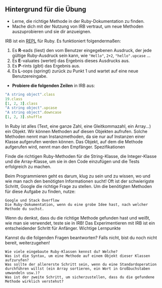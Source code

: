 ## Hintergrund für die Übung

- Lerne, die richtige Methode in der Ruby-Dokumentation zu finden.
- Mache dich mit der Nutzung von IRB vertraut, um neue Methoden auszuprobieren und sie dir anzueignen.

IRB ist ein [REPL](http://en.wikipedia.org/wiki/Read%E2%80%93eval%E2%80%93print_loop) für Ruby. Es funktioniert folgendermaßen:

1. Es **R**-eads (liest) den vom Benutzer eingegebenen Ausdruck, der jede gültige Ruby-Ausdruck sein kann, wie `"Hello"`, `2+2`, `"hello".upcase` ...
2. Es **E**-valuates (wertet) das Ergebnis dieses Ausdrucks aus.
3. Es **P**-rints (gibt) das Ergebnis aus.
4. Es **L**-oops (springt) zurück zu Punkt 1 und wartet auf eine neue Benutzereingabe.

- **Probiere die folgenden Zeilen** in IRB aus:

```ruby
"A string object".class
19.class
[1, 2, 3].class
"A string object".upcase
"A string object".downcase
[1, 2, 3].shuffle
```

In Ruby ist alles (Text, eine ganze Zahl, eine Gleitkommazahl, ein Array...) ein Objekt. Wir können Methoden auf diesen Objekten aufrufen. Solche Methoden nennt man Instanzmethoden, da sie nur auf Instanzen einer Klasse aufgerufen werden können. Das Objekt, auf dem die Methode aufgerufen wird, nennt man den Empfänger.
Spezifikationen

Finde die richtigen Ruby-Methoden für die String-Klasse, die Integer-Klasse und die Array-Klasse, um sie in den Code einzufügen und die Tests erfolgreich zu machen.

Beim Programmieren geht es darum, klug zu sein und zu wissen, wo und wie man nach den benötigten Informationen sucht! Oft ist der schwierigste Schritt, Google die richtige Frage zu stellen. Um die benötigten Methoden für diese Aufgabe zu finden, nutze:

    Google und Stack Overflow
    Die Ruby-Dokumentation, wenn du eine grobe Idee hast, nach welcher Methode du suchst.

Wenn du denkst, dass du die richtige Methode gefunden hast und weißt, wie man sie verwendet, teste sie in IRB! Das Experimentieren mit IRB ist ein entscheidender Schritt für Anfänger.
Wichtige Lernpunkte

Kannst du die folgenden Fragen beantworten? Falls nicht, bist du noch nicht bereit, weiterzugehen!

    Wie viele eingebaute Ruby-Klassen kennst du? Welche?
    Was ist die Syntax, um eine Methode auf einem Objekt dieser Klassen aufzurufen?
    Was sollte der allererste Schritt sein, wenn du eine Standardoperation durchführen willst (ein Array sortieren, ein Wort in Großbuchstaben umwandeln usw.)?
    Was ist der zweite Schritt, um sicherzustellen, dass du die gefundene Methode wirklich verstehst?
